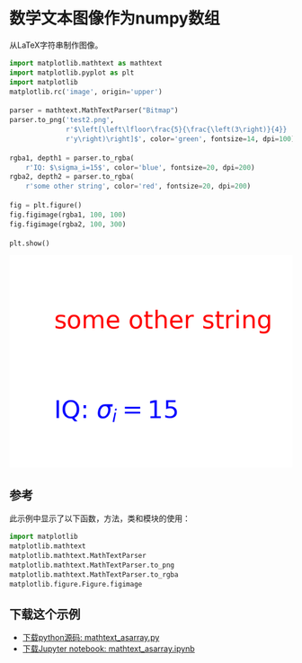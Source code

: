 # 数学文本图像作为numpy数组

从LaTeX字符串制作图像。

```python
import matplotlib.mathtext as mathtext
import matplotlib.pyplot as plt
import matplotlib
matplotlib.rc('image', origin='upper')

parser = mathtext.MathTextParser("Bitmap")
parser.to_png('test2.png',
              r'$\left[\left\lfloor\frac{5}{\frac{\left(3\right)}{4}} '
              r'y\right)\right]$', color='green', fontsize=14, dpi=100)

rgba1, depth1 = parser.to_rgba(
    r'IQ: $\sigma_i=15$', color='blue', fontsize=20, dpi=200)
rgba2, depth2 = parser.to_rgba(
    r'some other string', color='red', fontsize=20, dpi=200)

fig = plt.figure()
fig.figimage(rgba1, 100, 100)
fig.figimage(rgba2, 100, 300)

plt.show()
```

![数学文本图像作为numpy数组](/static/images/gallery/sphx_glr_mathtext_asarray_001.png)

## 参考

此示例中显示了以下函数，方法，类和模块的使用：

```python
import matplotlib
matplotlib.mathtext
matplotlib.mathtext.MathTextParser
matplotlib.mathtext.MathTextParser.to_png
matplotlib.mathtext.MathTextParser.to_rgba
matplotlib.figure.Figure.figimage
```

## 下载这个示例
            
- [下载python源码: mathtext_asarray.py](https://matplotlib.org/_downloads/mathtext_asarray.py)
- [下载Jupyter notebook: mathtext_asarray.ipynb](https://matplotlib.org/_downloads/mathtext_asarray.ipynb)
